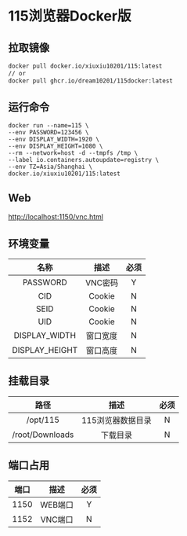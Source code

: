 # 115浏览器Docker版
## 拉取镜像
```bash
docker pull docker.io/xiuxiu10201/115:latest
// or
docker pull ghcr.io/dream10201/115docker:latest
```
## 运行命令
```shell
docker run --name=115 \
--env PASSWORD=123456 \
--env DISPLAY_WIDTH=1920 \
--env DISPLAY_HEIGHT=1080 \
--rm --network=host -d --tmpfs /tmp \
--label io.containers.autoupdate=registry \
--env TZ=Asia/Shanghai \
docker.io/xiuxiu10201/115:latest
```

## Web
[http://localhost:1150/vnc.html](http://localhost:1150/vnc.html)

## 环境变量

| 名称 | 描述 | 必须|
|:---------:|:---------:|:---------:|
|PASSWORD|VNC密码|Y|
|CID|Cookie|N|
|SEID|Cookie|N|
|UID|Cookie|N|
|DISPLAY_WIDTH|窗口宽度|N|
|DISPLAY_HEIGHT|窗口高度|N|

## 挂载目录

| 路径 | 描述 | 必须|
|:---------:|:---------:|:---------:|
|/opt/115|115浏览器数据目录|N|
|/root/Downloads|下载目录|N|

## 端口占用
| 端口 | 描述 | 必须|
|:---------:|:---------:|:---------:|
|1150|WEB端口|Y|
|1152|VNC端口|N|

